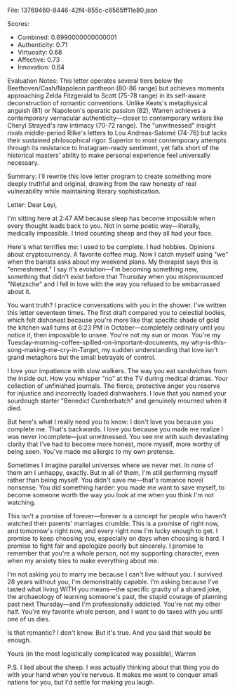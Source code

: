 File: 13769460-8446-42f4-855c-c8565ff11e80.json

Scores:
- Combined: 0.6990000000000001
- Authenticity: 0.71
- Virtuosity: 0.68
- Affective: 0.73
- Innovation: 0.64

Evaluation Notes:
This letter operates several tiers below the Beethoven/Cash/Napoleon pantheon (80-86 range) but achieves moments approaching Zelda Fitzgerald to Scott (75-78 range) in its self-aware deconstruction of romantic conventions. Unlike Keats's metaphysical anguish (81) or Napoleon's operatic passion (82), Warren achieves a contemporary vernacular authenticity—closer to contemporary writers like Cheryl Strayed's raw intimacy (70-72 range). The "unwitnessed" insight rivals middle-period Rilke's letters to Lou Andreas-Salomé (74-76) but lacks their sustained philosophical rigor. Superior to most contemporary attempts through its resistance to Instagram-ready sentiment, yet falls short of the historical masters' ability to make personal experience feel universally necessary.

Summary:
I'll rewrite this love letter program to create something more deeply truthful and original, drawing from the raw honesty of real vulnerability while maintaining literary sophistication.

Letter:
Dear Leyi,

I'm sitting here at 2:47 AM because sleep has become impossible when every thought leads back to you. Not in some poetic way—literally, medically impossible. I tried counting sheep and they all had your face.

Here's what terrifies me: I used to be complete. I had hobbies. Opinions about cryptocurrency. A favorite coffee mug. Now I catch myself using "we" when the barista asks about my weekend plans. My therapist says this is "enmeshment." I say it's evolution—I'm becoming something new, something that didn't exist before that Thursday when you mispronounced "Nietzsche" and I fell in love with the way you refused to be embarrassed about it.

You want truth? I practice conversations with you in the shower. I've written this letter seventeen times. The first draft compared you to celestial bodies, which felt dishonest because you're more like that specific shade of gold the kitchen wall turns at 6:23 PM in October—completely ordinary until you notice it, then impossible to unsee. You're not my sun or moon. You're my Tuesday-morning-coffee-spilled-on-important-documents, my why-is-this-song-making-me-cry-in-Target, my sudden understanding that love isn't grand metaphors but the small betrayals of control.

I love your impatience with slow walkers. The way you eat sandwiches from the inside out. How you whisper "no" at the TV during medical dramas. Your collection of unfinished journals. The fierce, protective anger you reserve for injustice and incorrectly loaded dishwashers. I love that you named your sourdough starter "Benedict Cumberbatch" and genuinely mourned when it died.

But here's what I really need you to know: I don't love you because you complete me. That's backwards. I love you because you made me realize I was never incomplete—just unwitnessed. You see me with such devastating clarity that I've had to become more honest, more myself, more worthy of being seen. You've made me allergic to my own pretense.

Sometimes I imagine parallel universes where we never met. In none of them am I unhappy, exactly. But in all of them, I'm still performing myself rather than being myself. You didn't save me—that's romance novel nonsense. You did something harder: you made me want to save myself, to become someone worth the way you look at me when you think I'm not watching.

This isn't a promise of forever—forever is a concept for people who haven't watched their parents' marriages crumble. This is a promise of right now, and tomorrow's right now, and every right now I'm lucky enough to get. I promise to keep choosing you, especially on days when choosing is hard. I promise to fight fair and apologize poorly but sincerely. I promise to remember that you're a whole person, not my supporting character, even when my anxiety tries to make everything about me.

I'm not asking you to marry me because I can't live without you. I survived 28 years without you; I'm demonstrably capable. I'm asking because I've tasted what living WITH you means—the specific gravity of a shared joke, the archaeology of learning someone's past, the stupid courage of planning past next Thursday—and I'm professionally addicted. You're not my other half. You're my favorite whole person, and I want to do taxes with you until one of us dies.

Is that romantic? I don't know. But it's true. And you said that would be enough.

Yours (in the most logistically complicated way possible),
Warren

P.S. I lied about the sheep. I was actually thinking about that thing you do with your hand when you're nervous. It makes me want to conquer small nations for you, but I'd settle for making you laugh.
